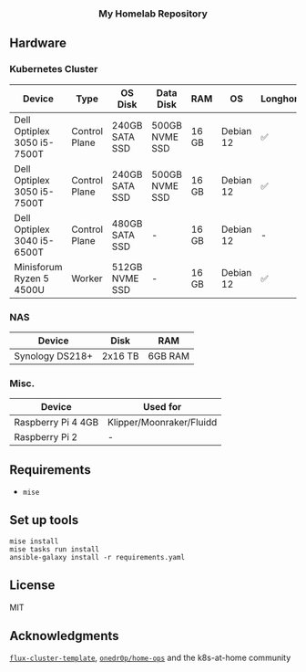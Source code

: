<div align="center">

### My Homelab Repository

</div>

## Hardware

### Kubernetes Cluster

| Device                      | Type          | OS Disk        | Data Disk      | RAM   | OS        | Longhorn |
| --------------------------- | ------------- | -------------- | -------------- | ----- | --------- | -------- |
| Dell Optiplex 3050 i5-7500T | Control Plane | 240GB SATA SSD | 500GB NVME SSD | 16 GB | Debian 12 | ✅       |
| Dell Optiplex 3050 i5-7500T | Control Plane | 240GB SATA SSD | 500GB NVME SSD | 16 GB | Debian 12 | ✅       |
| Dell Optiplex 3040 i5-6500T | Control Plane | 480GB SATA SSD | -              | 16 GB | Debian 12 | -        |
| Minisforum Ryzen 5 4500U    | Worker        | 512GB NVME SSD | -              | 16 GB | Debian 12 | ✅       |

### NAS

| Device          | Disk    | RAM     |
| --------------- | ------- | ------- |
| Synology DS218+ | 2x16 TB | 6GB RAM |

### Misc.

| Device             | Used for                 |
| ------------------ | ------------------------ |
| Raspberry Pi 4 4GB | Klipper/Moonraker/Fluidd |
| Raspberry Pi 2     | -                        |

## Requirements

* `mise`

## Set up tools

```
mise install
mise tasks run install
ansible-galaxy install -r requirements.yaml
```

## License

MIT

## Acknowledgments

[`flux-cluster-template`](https://github.com/onedr0p/flux-cluster-template), [`onedr0p/home-ops`](https://github.com/onedr0p/home-ops) and the k8s-at-home community
